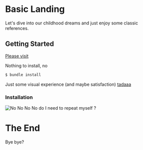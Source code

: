 # Basic Landing

Let's dive into our childhood dreams and just enjoy some classic references.

## Getting Started

[Please visit](http://overjoyed-children.surge.sh/)

Nothing to install, no

```sh
$ bundle install
```
Just some visual experience (and maybe satisfaction) [tadaaa](https://gph.is/1hdBF0E)

### Installation

![No No No No do I need to repeat myself ?](https://media.giphy.com/media/12XMGIWtrHBl5e/giphy.gif)

# The End

Bye bye?
